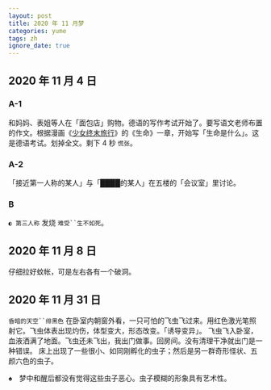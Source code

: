 ```yaml
---
layout: post
title: 2020 年 11 月梦
categories: yume
tags: zh
ignore_date: true
---
```

## 2020 年 11 月 4 日

### A-1

和妈妈、表姐等人在「面包店」购物。德语的写作考试开始了。要写语文老师布置的作文。根据漫画《[少女终末旅行](https://zh.wikipedia.org/zh-cn/%E5%B0%91%E5%A5%B3%E7%B5%82%E6%9C%AB%E6%97%85%E8%A1%8C)》的《生命》一章，开始写「生命是什么」。<du>这是德语考试。</du>划掉全文。剩下 4 秒 `慌张`。

### A-2

「接近第一人称的某人」与「████的某人」在五楼的「会议室」里讨论。

### B

`◐ 第三人称` 发烧 `难受``生不如死`。

## 2020 年 11 月 8 日

仔细拉好蚊帐，<du>可是</du>左右各有一个破洞。

## 2020 年 11 月 31 日

`昏暗的天空``绯黑色` 在卧室内朝窗外看，一只可怕的飞虫飞过来。用红色激光笔照射它。飞虫体表出现灼伤，体型变大，形态改变。<du>「诱导变异」。</du> 飞虫飞入卧室，血液洒满了地面。飞虫<du>还未</du>飞出，我出门做事。回房间。<du>没有清理干净就出门是一种错误。</du> 床上出现了一些很小、如同刚孵化的虫子；然后是另一群奇形怪状、五颜六色的虫子。

♠&emsp;梦中和醒后都没有觉得这些虫子恶心。虫子模糊的形象具有艺术性。

